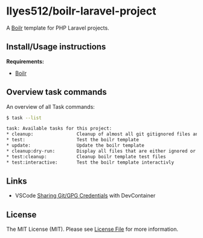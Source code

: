 # Ilyes512/boilr-laravel-project

A [Boilr](https://github.com/Ilyes512/boilr) template for PHP Laravel projects.

## Install/Usage instructions

**Requirements:**
- [Boilr](https://github.com/Ilyes512/boilr#installation)

## Overview task commands

An overview of all Task commands:

```bash
$ task --list

task: Available tasks for this project:
* cleanup:                Cleanup of almost all git gitignored files and untracked files
* test:                   Test the boilr template
* update:                 Update the boilr template
* cleanup:dry-run:        Display all files that are either ignored or untracked
* test:cleanup:           Cleanup boilr template test files
* test:interactive:       Test the boilr template interactivly
```

## Links

- VSCode [Sharing Git/GPG Credentials](https://code.visualstudio.com/remote/advancedcontainers/sharing-git-credentials)
  with DevContainer

## License

The MIT License (MIT). Please see [License File](LICENSE) for more information.
